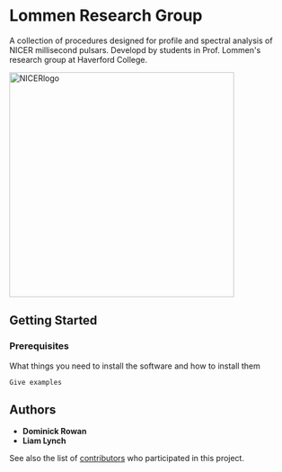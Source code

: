 # Lommen Research Group

A collection of procedures designed for profile and spectral analysis of NICER millisecond pulsars. Developd by students in Prof. Lommen's research group at Haverford College. 

<a href="https://gameon.nasa.gov/projects/deep-space-x-ray-navigation-and-communication/"><img src="https://gameon.nasa.gov/files/2017/03/nicer_logo.png" title="NICERlogo" alt="NICERlogo" width="400"></a>

## Getting Started


### Prerequisites

What things you need to install the software and how to install them

```
Give examples
```

## Authors

* **Dominick Rowan**
* **Liam Lynch**

See also the list of [contributors](https://github.com/your/project/contributors) who participated in this project.

